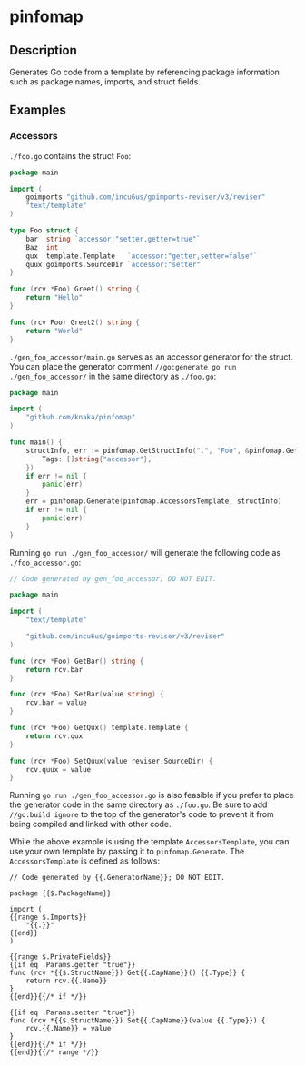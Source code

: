 # pinfomap

## Description

Generates Go code from a template by referencing package information such as package names, imports, and struct fields.

## Examples

### Accessors

`./foo.go` contains the struct `Foo`:

```go
package main

import (
	goimports "github.com/incu6us/goimports-reviser/v3/reviser"
	"text/template"
)

type Foo struct {
	bar  string `accessor:"setter,getter=true"`
	Baz  int
	qux  template.Template   `accessor:"getter,setter=false"`
	quux goimports.SourceDir `accessor:"setter"`
}

func (rcv *Foo) Greet() string {
	return "Hello"
}

func (rcv Foo) Greet2() string {
	return "World"
}
```

`./gen_foo_accessor/main.go` serves as an accessor generator for the struct. You can place the generator comment `//go:generate go run ./gen_foo_accessor/` in the same directory as `./foo.go`:

```go
package main

import (
	"github.com/knaka/pinfomap"
)

func main() {
	structInfo, err := pinfomap.GetStructInfo(".", "Foo", &pinfomap.GetStructInfoParams{
		Tags: []string{"accessor"},
	})
	if err != nil {
		panic(err)
	}
	err = pinfomap.Generate(pinfomap.AccessorsTemplate, structInfo)
	if err != nil {
		panic(err)
	}
}
```

Running `go run ./gen_foo_accessor/` will generate the following code as `./foo_accessor.go`:

```go
// Code generated by gen_foo_accessor; DO NOT EDIT.

package main

import (
	"text/template"

	"github.com/incu6us/goimports-reviser/v3/reviser"
)

func (rcv *Foo) GetBar() string {
	return rcv.bar
}

func (rcv *Foo) SetBar(value string) {
	rcv.bar = value
}

func (rcv *Foo) GetQux() template.Template {
	return rcv.qux
}

func (rcv *Foo) SetQuux(value reviser.SourceDir) {
	rcv.quux = value
}
```

Running `go run ./gen_foo_accessor.go` is also feasible if you prefer to place the generator code in the same directory as `./foo.go`. Be sure to add `//go:build ignore` to the top of the generator's code to prevent it from being compiled and linked with other code.

While the above example is using the template `AccessorsTemplate`, you can use your own template by passing it to `pinfomap.Generate`. The `AccessorsTemplate` is defined as follows:

```gotemplate
// Code generated by {{.GeneratorName}}; DO NOT EDIT.

package {{$.PackageName}}

import (
{{range $.Imports}}
	"{{.}}"
{{end}}
)

{{range $.PrivateFields}}
{{if eq .Params.getter "true"}}
func (rcv *{{$.StructName}}) Get{{.CapName}}() {{.Type}} {
	return rcv.{{.Name}}
}
{{end}}{{/* if */}}

{{if eq .Params.setter "true"}}
func (rcv *{{$.StructName}}) Set{{.CapName}}(value {{.Type}}) {
	rcv.{{.Name}} = value
}
{{end}}{{/* if */}}
{{end}}{{/* range */}}
```
